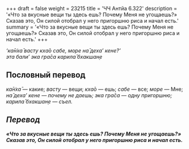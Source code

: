 +++
draft = false
weight = 23215
title = 'ЧЧ Антйа 6.322'
description = '«Что за вкусные вещи ты здесь ешь? Почему Меня не угощаешь?» Сказав это, Он силой отобрал у него пригоршню риса и начал есть.'
summary = '«Что за вкусные вещи ты здесь ешь? Почему Меня не угощаешь?» Сказав это, Он силой отобрал у него пригоршню риса и начал есть.'
+++

_‘ка̄н̇ха̄ васту кха̄о сабе,_ _море на̄ деха’ кене?’  
эта бали’ эка гра̄са карила̄ бхакшан̣е_

## Пословный перевод

_ка̄н̇ха̄_ — какие; _васту_ — вещи; _кха̄о_ — ешь; _сабе_ — все; _море_ — Мне; _на̄</em>_ _<em>деха</em>’_ _<em>кене_ — почему не даешь; _эка_ _гра̄са_ — одну пригоршню; _карила̄_ _бхакшан̣е_ — съел.

## Перевод

**«Что за вкусные вещи ты здесь ешь? Почему Меня не угощаешь?» Сказав это, Он силой отобрал у него пригоршню риса и начал есть.**

